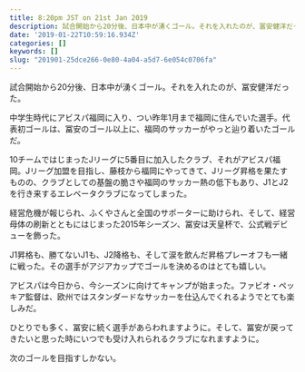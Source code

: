 ```yaml
---
title: 8:20pm JST on 21st Jan 2019
description: 試合開始から20分後、日本中が湧くゴール。それを入れたのが、冨安健洋だった。
date: '2019-01-22T10:59:16.934Z'
categories: []
keywords: []
slug: "201901-25dce266-0e80-4a04-a5d7-6e054c0706fa"
---
```

試合開始から20分後、日本中が湧くゴール。それを入れたのが、冨安健洋だった。

中学生時代にアビスパ福岡に入り、つい昨年1月まで福岡に住んでいた選手。代表初ゴールは、冨安のゴール以上に、福岡のサッカーがやっと辿り着いたゴールだ。

10チームではじまったJリーグに5番目に加入したクラブ、それがアビスパ福岡。Jリーグ加盟を目指し、藤枝から福岡にやってきて、Jリーグ昇格を果たすものの、クラブとしての基盤の脆さや福岡のサッカー熱の低下もあり、J1とJ2を行き来するエレベータクラブになってしまった。

経営危機が報じられ、ふくやさんと全国のサポーターに助けられ、そして、経営母体の刷新とともにはじまった2015年シーズン、冨安は天皇杯で、公式戦デビューを飾った。

J1昇格も、勝てないJ1も、J2降格も、そして涙を飲んだ昇格プレーオフも一緒に戦った。その選手がアジアカップでゴールを決めるのはとても嬉しい。

アビスパは今日から、今シーズンに向けてキャンプが始まった。ファビオ・ペッキア監督は、欧州ではスタンダードなサッカーを仕込んでくれるようでとても楽しみだ。

ひとりでも多く、冨安に続く選手があらわれますように。そして、冨安が戻ってきたいと思った時にいつでも受け入れられるクラブになれますように。

次のゴールを目指すしかない。